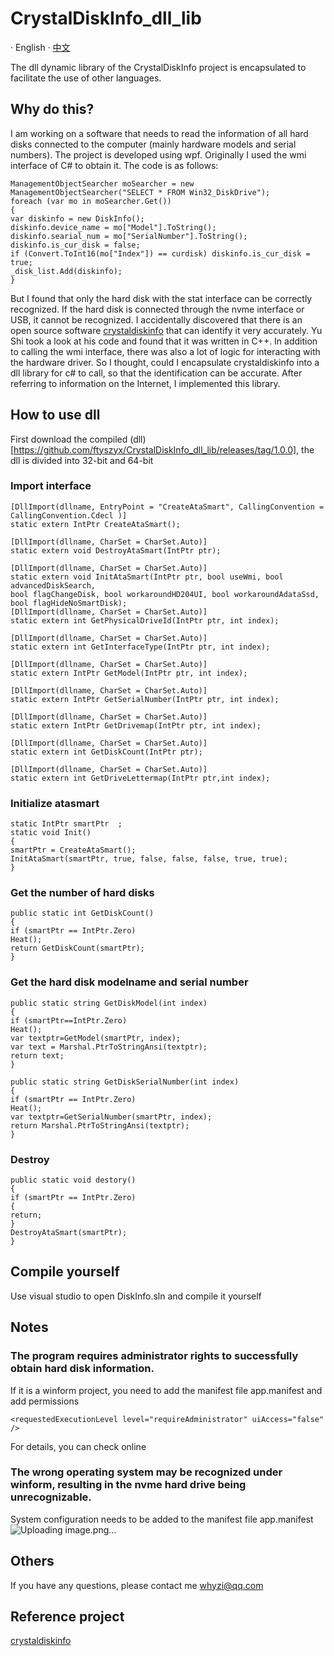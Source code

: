 # CrystalDiskInfo_dll_lib

· English · [中文](./README-cn.md) 

The dll dynamic library of the CrystalDiskInfo project is encapsulated to facilitate the use of other languages.

## Why do this?

I am working on a software that needs to read the information of all hard disks connected to the computer (mainly hardware models and serial numbers). The project is developed using wpf.
Originally I used the wmi interface of C# to obtain it. The code is as follows:
```
ManagementObjectSearcher moSearcher = new ManagementObjectSearcher("SELECT * FROM Win32_DiskDrive");
foreach (var mo in moSearcher.Get())
{
var diskinfo = new DiskInfo();
diskinfo.device_name = mo["Model"].ToString();
diskinfo.searial_num = mo["SerialNumber"].ToString();
diskinfo.is_cur_disk = false;
if (Convert.ToInt16(mo["Index"]) == curdisk) diskinfo.is_cur_disk = true;
_disk_list.Add(diskinfo);
}
```
But I found that only the hard disk with the stat interface can be correctly recognized. If the hard disk is connected through the nvme interface or USB, it cannot be recognized.
I accidentally discovered that there is an open source software [crystaldiskinfo](https://github.com/hiyohiyo/CrystalDiskInfo) that can identify it very accurately. Yu Shi took a look at his code and found that it was written in C++. In addition to calling the wmi interface, there was also a lot of logic for interacting with the hardware driver.
So I thought, could I encapsulate crystaldiskinfo into a dll library for c# to call, so that the identification can be accurate. After referring to information on the Internet, I implemented this library.

## How to use dll

First download the compiled (dll) [https://github.com/ftyszyx/CrystalDiskInfo_dll_lib/releases/tag/1.0.0], the dll is divided into 32-bit and 64-bit

### Import interface

```
[DllImport(dllname, EntryPoint = "CreateAtaSmart", CallingConvention = CallingConvention.Cdecl )]
static extern IntPtr CreateAtaSmart();

[DllImport(dllname, CharSet = CharSet.Auto)]
static extern void DestroyAtaSmart(IntPtr ptr);

[DllImport(dllname, CharSet = CharSet.Auto)]
static extern void InitAtaSmart(IntPtr ptr, bool useWmi, bool advancedDiskSearch,
bool flagChangeDisk, bool workaroundHD204UI, bool workaroundAdataSsd,
bool flagHideNoSmartDisk);
[DllImport(dllname, CharSet = CharSet.Auto)]
static extern int GetPhysicalDriveId(IntPtr ptr, int index);

[DllImport(dllname, CharSet = CharSet.Auto)]
static extern int GetInterfaceType(IntPtr ptr, int index);

[DllImport(dllname, CharSet = CharSet.Auto)]
static extern IntPtr GetModel(IntPtr ptr, int index);

[DllImport(dllname, CharSet = CharSet.Auto)]
static extern IntPtr GetSerialNumber(IntPtr ptr, int index);

[DllImport(dllname, CharSet = CharSet.Auto)]
static extern IntPtr GetDrivemap(IntPtr ptr, int index);

[DllImport(dllname, CharSet = CharSet.Auto)]
static extern int GetDiskCount(IntPtr ptr);

[DllImport(dllname, CharSet = CharSet.Auto)]
static extern int GetDriveLettermap(IntPtr ptr,int index);
```

### Initialize atasmart

```
static IntPtr smartPtr  ;
static void Init()
{
smartPtr = CreateAtaSmart();
InitAtaSmart(smartPtr, true, false, false, false, true, true);
}
```

### Get the number of hard disks

```
public static int GetDiskCount()
{
if (smartPtr == IntPtr.Zero)
Heat();
return GetDiskCount(smartPtr);
}
```

### Get the hard disk modelname and serial number
```
public static string GetDiskModel(int index)
{
if (smartPtr==IntPtr.Zero)
Heat();
var textptr=GetModel(smartPtr, index);
var text = Marshal.PtrToStringAnsi(textptr);
return text;
}

public static string GetDiskSerialNumber(int index)
{
if (smartPtr == IntPtr.Zero)
Heat();
var textptr=GetSerialNumber(smartPtr, index);
return Marshal.PtrToStringAnsi(textptr);
}
```

### Destroy
```
public static void destory()
{
if (smartPtr == IntPtr.Zero)
{
return;
}
DestroyAtaSmart(smartPtr);
}
```

## Compile yourself

Use visual studio to open DiskInfo.sln and compile it yourself

## Notes

### The program requires administrator rights to successfully obtain hard disk information.

If it is a winform project, you need to add the manifest file app.manifest and add permissions
```
<requestedExecutionLevel level="requireAdministrator" uiAccess="false" />
```
For details, you can check online

### The wrong operating system may be recognized under winform, resulting in the nvme hard drive being unrecognizable.
System configuration needs to be added to the manifest file app.manifest
![Uploading image.png…]()




## Others

If you have any questions, please contact me whyzi@qq.com

## Reference project

[crystaldiskinfo](https://github.com/hiyohiyo/CrystalDiskInfo)
